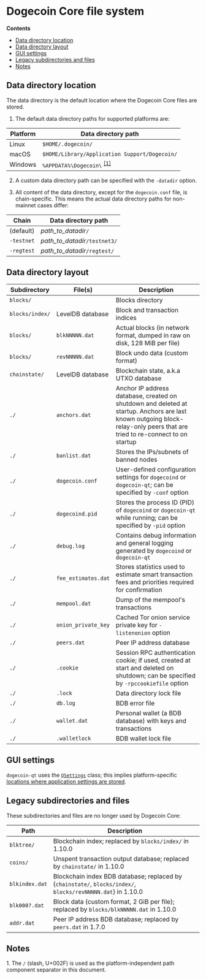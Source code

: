 # Dogecoin Core file system

**Contents**

- [Data directory location](#data-directory-location)
- [Data directory layout](#data-directory-layout)
- [GUI settings](#gui-settings)
- [Legacy subdirectories and files](#legacy-subdirectories-and-files)
- [Notes](#notes)

## Data directory location

The data directory is the default location where the Dogecoin Core files are stored.

1. The default data directory paths for supported platforms are:

| Platform | Data directory path                              |
| -------- | ------------------------------------------------ |
| Linux    | `$HOME/.dogecoin/`                               |
| macOS    | `$HOME/Library/Application Support/Dogecoin/`    |
| Windows  | `%APPDATA%\Dogecoin\` <sup>[\[1\]](#note1)</sup> |

2. A custom data directory path can be specified with the `-datadir` option.

3. All content of the data directory, except for the `dogecoin.conf` file, is chain-specific. This means the actual data directory paths for non-mainnet cases differ:

| Chain      | Data directory path           |
| ---------- | ----------------------------- |
| (default)  | _path_to_datadir_`/`          |
| `-testnet` | _path_to_datadir_`/testnet3/` |
| `-regtest` | _path_to_datadir_`/regtest/`  |

## Data directory layout

| Subdirectory    | File(s)             | Description                                                                                                                                                               |
| --------------- | ------------------- | ------------------------------------------------------------------------------------------------------------------------------------------------------------------------- |
| `blocks/`       |                     | Blocks directory                                                                                                                                                          |
| `blocks/index/` | LevelDB database    | Block and transaction indices                                                                                                                                             |
| `blocks/`       | `blkNNNNN.dat`      | Actual blocks (in network format, dumped in raw on disk, 128 MiB per file)                                                                                                |
| `blocks/`       | `revNNNNN.dat`      | Block undo data (custom format)                                                                                                                                           |
| `chainstate/`   | LevelDB database    | Blockchain state, a.k.a UTXO database                                                                                                                                     |
| `./`            | `anchors.dat`       | Anchor IP address database, created on shutdown and deleted at startup. Anchors are last known outgoing block-relay-only peers that are tried to re-connect to on startup |
| `./`            | `banlist.dat`       | Stores the IPs/subnets of banned nodes                                                                                                                                    |
| `./`            | `dogecoin.conf`     | User-defined configuration settings for `dogecoind` or `dogecoin-qt`; can be specified by `-conf` option                                                                  |
| `./`            | `dogecoind.pid`     | Stores the process ID (PID) of `dogecoind` or `dogecoin-qt` while running; can be specified by `-pid` option                                                              |
| `./`            | `debug.log`         | Contains debug information and general logging generated by `dogecoind` or `dogecoin-qt`                                                                                  |
| `./`            | `fee_estimates.dat` | Stores statistics used to estimate smart transaction fees and priorities required for confirmation                                                                        |
| `./`            | `mempool.dat`       | Dump of the mempool's transactions                                                                                                                                        |
| `./`            | `onion_private_key` | Cached Tor onion service private key for `-listenonion` option                                                                                                            |
| `./`            | `peers.dat`         | Peer IP address database                                                                                                                                                  |
| `./`            | `.cookie`           | Session RPC authentication cookie; if used, created at start and deleted on shutdown; can be specified by `-rpccookiefile` option                                         |
| `./`            | `.lock`             | Data directory lock file                                                                                                                                                  |
| `./`            | `db.log`            | BDB error file                                                                                                                                                            |
| `./`            | `wallet.dat`        | Personal wallet (a BDB database) with keys and transactions                                                                                                               |
| `./`            | `.walletlock`       | BDB wallet lock file                                                                                                                                                      |

## GUI settings

`dogecoin-qt` uses the [`QSettings`](https://doc.qt.io/qt-5/qsettings.html) class; this implies platform-specific [locations where application settings are stored](https://doc.qt.io/qt-5/qsettings.html#locations-where-application-settings-are-stored).

## Legacy subdirectories and files

These subdirectories and files are no longer used by Dogecoin Core:

| Path           | Description                                                                                                  |
| -------------- | ------------------------------------------------------------------------------------------------------------ |
| `blktree/`     | Blockchain index; replaced by `blocks/index/` in 1.10.0                                                      |
| `coins/`       | Unspent transaction output database; replaced by `chainstate/` in 1.10.0                                     |
| `blkindex.dat` | Blockchain index BDB database; replaced by {`chainstate/`, `blocks/index/`, `blocks/revNNNNN.dat`} in 1.10.0 |
| `blk000?.dat`  | Block data (custom format, 2 GiB per file); replaced by `blocks/blkNNNNN.dat` in 1.10.0                      |
| `addr.dat`     | Peer IP address BDB database; replaced by `peers.dat` in 1.7.0                                               |

## Notes

<a name="note1">1</a>. The `/` (slash, U+002F) is used as the platform-independent path component separator in this document.
